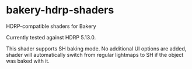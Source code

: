 # bakery-hdrp-shaders
HDRP-compatible shaders for Bakery

Currently tested against HDRP 5.13.0.

This shader supports SH baking mode. No additional UI options are added, shader will automatically switch from regular lightmaps to SH if the object was baked with it.
